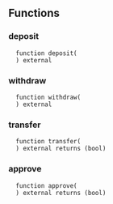 


## Functions
### deposit
```solidity
  function deposit(
  ) external
```




### withdraw
```solidity
  function withdraw(
  ) external
```




### transfer
```solidity
  function transfer(
  ) external returns (bool)
```




### approve
```solidity
  function approve(
  ) external returns (bool)
```




